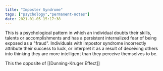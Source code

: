 ```yaml
---
title: "Imposter Syndrome"
tags: ["psychology","permanent-notes"]
date: 2021-01-05 15:17:38
---
```


This is a psychological pattern in which an individual doubts their skills, talents or accomplishments and has a persistent internalized fear of being exposed as a "fraud". Individuals with impostor syndrome incorrectly attribute their success to luck, or interpret it as a result of deceiving others into thinking they are more intelligent than they perceive themselves to be.

This the opposite of [[Dunning-Kruger Effect]]
